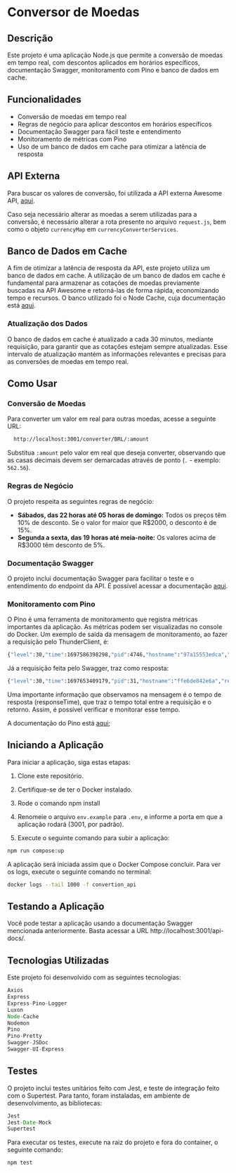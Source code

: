 # Conversor de Moedas

## Descrição

Este projeto é uma aplicação Node.js que permite a conversão de moedas em tempo real, com descontos aplicados em horários específicos, documentação Swagger, monitoramento com Pino e banco de dados em cache.

## Funcionalidades

- Conversão de moedas em tempo real
- Regras de negócio para aplicar descontos em horários específicos
- Documentação Swagger para fácil teste e entendimento
- Monitoramento de métricas com Pino
- Uso de um banco de dados em cache para otimizar a latência de resposta

## API Externa

Para buscar os valores de conversão, foi utilizada a API externa Awesome API, [aqui](https://docs.awesomeapi.com.br/api-de-moedas#legendas).

Caso seja necessário alterar as moedas a serem utilizadas para a conversão, é necessário alterar a rota presente no arquivo `request.js`, bem como o objeto `currencyMap` em `currencyConverterServices`.


## Banco de Dados em Cache

A fim de otimizar a latência de resposta da API, este projeto utiliza um banco de dados em cache. A utilização de um banco de dados em cache é fundamental para armazenar as cotações de moedas previamente buscadas na API Awesome e retorná-las de forma rápida, economizando tempo e recursos. O banco utilizado foi o Node Cache, cuja documentação está [aqui](https://www.npmjs.com/package/node-cache).

### Atualização dos Dados

O banco de dados em cache é atualizado a cada 30 minutos, mediante requisição, para garantir que as cotações estejam sempre atualizadas. Esse intervalo de atualização mantém as informações relevantes e precisas para as conversões de moedas em tempo real.

## Como Usar

### Conversão de Moedas

Para converter um valor em real para outras moedas, acesse a seguinte URL:

```bash
  http://localhost:3001/converter/BRL/:amount
```

Substitua `:amount` pelo valor em real que deseja converter, observando que as casas decimais devem ser demarcadas através de ponto (`.` - exemplo: `562.56`).

### Regras de Negócio

O projeto respeita as seguintes regras de negócio:

- **Sábados, das 22 horas até 05 horas de domingo:** Todos os preços têm 10% de desconto. Se o valor for maior que R$2000, o desconto é de 15%.
- **Segunda a sexta, das 19 horas até meia-noite:** Os valores acima de R$3000 têm desconto de 5%.

### Documentação Swagger

O projeto inclui documentação Swagger para facilitar o teste e o entendimento do endpoint da API. É possível acessar a documentação [aqui](http://localhost:3001/api-docs/).

### Monitoramento com Pino

O Pino é uma ferramenta de monitoramento que registra métricas importantes da aplicação. As métricas podem ser visualizadas no console do Docker. Um exemplo de saída da mensagem de monitoramento, ao fazer a requisição pelo ThunderClient, é:

```bash
{"level":30,"time":1697586398298,"pid":4746,"hostname":"97a15553edca","req":{"id":2,"method":"GET","url":"/converter/BRL/100","query":{},"params":{},"headers":{"accept-encoding":"gzip, deflate, br","accept":"*/*","user-agent":"Thunder Client (https://www.thunderclient.com)","host":"localhost:3001","connection":"close"},"remoteAddress":"::ffff:172.21.0.1","remotePort":55458},"res":{"statusCode":200,"headers":{"x-powered-by":"Express","content-type":"application/json; charset=utf-8","content-length":"45","etag":"W/\"2d-AAEKpyHh563DX2vNDBsalAD6EOk\""}},"responseTime":1,"msg":"request completed"}
```

Já a requisição feita pelo Swagger, traz como resposta:

```bash
{"level":30,"time":1697653409179,"pid":31,"hostname":"ffe6de842e6a","req":{"id":9,"method":"GET","url":"/converter/BRL/1000","query":{},"params":{},"headers":{"host":"localhost:3001","connection":"keep-alive","sec-ch-ua":"\"Chromium\";v=\"118\", \"Google Chrome\";v=\"118\", \"Not=A?Brand\";v=\"99\"","accept":"*/*","dnt":"1","sec-ch-ua-mobile":"?0","user-agent":"Mozilla/5.0 (Macintosh; Intel Mac OS X 10_15_7) AppleWebKit/537.36 (KHTML, like Gecko) Chrome/118.0.0.0 Safari/537.36","sec-ch-ua-platform":"\"macOS\"","sec-fetch-site":"same-origin","sec-fetch-mode":"cors","sec-fetch-dest":"empty","referer":"http://localhost:3001/api-docs/","accept-encoding":"gzip, deflate, br","accept-language":"pt-BR,pt;q=0.9,en-US;q=0.8,en;q=0.7"},"remoteAddress":"::ffff:172.22.0.1","remotePort":60164},"res":{"statusCode":200,"headers":{"x-powered-by":"Express","content-type":"application/json; charset=utf-8","content-length":"48","etag":"W/\"30-J62VND0xEQ9EWFM+MsOaBX3zIww\""}},"responseTime":8,"msg":"request completed"}
```

Uma importante informação que observamos na mensagem é o tempo de resposta (responseTime), que traz o tempo total entre a requisição e o retorno. Assim, é possível verificar e monitorar esse tempo.

A documentação do Pino está [aqui](https://getpino.io/#/);


## Iniciando a Aplicação

Para iniciar a aplicação, siga estas etapas:

1. Clone este repositório.

2. Certifique-se de ter o Docker instalado.

3. Rode o comando npm install

4. Renomeie o arquivo `env.example` para `.env`, e informe a porta em que a aplicação rodará (3001, por padrão).

5. Execute o seguinte comando para subir a aplicação:

```bash
npm run compose:up
```

A aplicação será iniciada assim que o Docker Compose concluir. Para ver os logs, execute o seguinte comando no terminal:

```bash
docker logs --tail 1000 -f convertion_api
```
 

## Testando a Aplicação

Você pode testar a aplicação usando a documentação Swagger mencionada anteriormente. Basta acessar a URL http://localhost:3001/api-docs/.

## Tecnologias Utilizadas

Este projeto foi desenvolvido com as seguintes tecnologias:

```javascript
Axios
Express
Express-Pino-Logger
Luxon
Node-Cache
Nodemon
Pino
Pino-Pretty
Swagger-JSDoc
Swagger-UI-Express
```

## Testes
O projeto inclui testes unitários feito com Jest, e teste de integração feito com o Supertest. Para tanto, foram instaladas, em ambiente de desenvolvimento, as bibliotecas:

```javascript
Jest
Jest-Date-Mock
Supertest
```

Para executar os testes, execute na raiz do projeto e fora do container, o seguinte comando:

```bash
npm test
```

